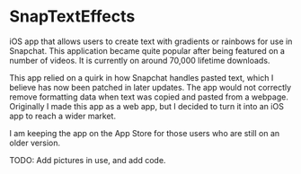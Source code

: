 # SnapTextEffects

iOS app that allows users to create text with gradients or rainbows for use in Snapchat. This application became quite popular after being featured on a number of videos. It is currently on around 70,000 lifetime downloads. 


This app relied on a quirk in how Snapchat handles pasted text, which I believe has now been patched in later updates. The app would not correctly remove formatting data when text was copied and pasted from a webpage. Originally I made this app as a web app, but I decided to turn it into an iOS app to reach a wider market.

I am keeping the app on the App Store for those users who are still on an older version.




TODO: Add pictures in use, and add code.
